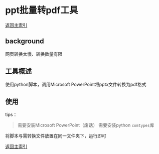 # ppt批量转pdf工具

[返回主索引](https://github.com/ZhongylHNU/tools)

## background

网页转换太慢、转换数量有限

## 工具概述

使用python脚本，调用Microsoft PowerPoint将pptx文件转换为pdf格式

## 使用

tips：
> 需要安装Microsoft PowerPoint（废话）
> 需要安装python `comtypes`库

将脚本与需转换文件放置在同一文件夹下，运行即可

[返回主索引](https://github.com/ZhongylHNU/tools)